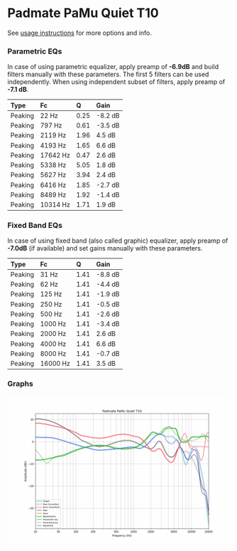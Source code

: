 # Padmate PaMu Quiet T10
See [usage instructions](https://github.com/jaakkopasanen/AutoEq#usage) for more options and info.

### Parametric EQs
In case of using parametric equalizer, apply preamp of **-6.9dB** and build filters manually
with these parameters. The first 5 filters can be used independently.
When using independent subset of filters, apply preamp of **-7.1 dB**.

| Type    | Fc       |    Q | Gain    |
|:--------|:---------|:-----|:--------|
| Peaking | 22 Hz    | 0.25 | -8.2 dB |
| Peaking | 797 Hz   | 0.61 | -3.5 dB |
| Peaking | 2119 Hz  | 1.96 | 4.5 dB  |
| Peaking | 4193 Hz  | 1.65 | 6.6 dB  |
| Peaking | 17642 Hz | 0.47 | 2.6 dB  |
| Peaking | 5338 Hz  | 5.05 | 1.8 dB  |
| Peaking | 5627 Hz  | 3.94 | 2.4 dB  |
| Peaking | 6416 Hz  | 1.85 | -2.7 dB |
| Peaking | 8489 Hz  | 1.92 | -1.4 dB |
| Peaking | 10314 Hz | 1.71 | 1.9 dB  |

### Fixed Band EQs
In case of using fixed band (also called graphic) equalizer, apply preamp of **-7.0dB**
(if available) and set gains manually with these parameters.

| Type    | Fc       |    Q | Gain    |
|:--------|:---------|:-----|:--------|
| Peaking | 31 Hz    | 1.41 | -8.8 dB |
| Peaking | 62 Hz    | 1.41 | -4.4 dB |
| Peaking | 125 Hz   | 1.41 | -1.9 dB |
| Peaking | 250 Hz   | 1.41 | -0.5 dB |
| Peaking | 500 Hz   | 1.41 | -2.6 dB |
| Peaking | 1000 Hz  | 1.41 | -3.4 dB |
| Peaking | 2000 Hz  | 1.41 | 2.6 dB  |
| Peaking | 4000 Hz  | 1.41 | 6.6 dB  |
| Peaking | 8000 Hz  | 1.41 | -0.7 dB |
| Peaking | 16000 Hz | 1.41 | 3.5 dB  |

### Graphs
![](./Padmate%20PaMu%20Quiet%20T10.png)